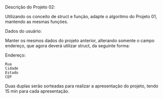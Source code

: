 Descrição do Projeto 02:

Utilizando os conceito de struct e função, adapte o algoritmo do Projeto 01, mantendo as mesmas funções. 

Dados do usuário:

Manter os mesmos dados do projeto anterior, alterando somente o campo endereço, que agora deverá utilizar struct, da seguinte forma:

Endereço:

    Rua 
    Cidade
    Estado
    CEP

Duas duplas serão sorteadas para realizar a apresentação do projeto, tendo 15 min para cada apresentação.